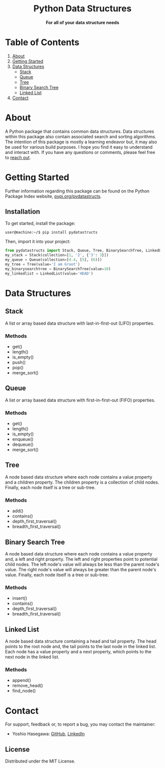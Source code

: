 <h1 align="center">Python Data Structures</h1>
<h4 align="center">For all of your data structure needs</h4>

# Table of Contents
1. [About](#about)
2. [Getting Started](#getting-started)
3. [Data Structures](#data-structures)
    * [Stack](#stack)
    * [Queue](#queue)
    * [Tree](#tree)
    * [Binary Search Tree](#binary-search-tree)
    * [Linked List](#linked-list)
4. [Contact](#contact)

# About
A Python package that contains common data structures. Data structures within this package also contain associated search and sorting algorithms. The intention of this package is mostly a learning endeavor but, it may also be used for various build purposes. I hope you find it easy to understand and interact with. If you have any questions or comments, please feel free to [reach out](#contact).

# Getting Started
Further information regarding this package can be found on the Python Package Index website, [pypi.org/pydatastructs](https://pypi.org/project/pydatastructs/).
## Installation
To get started, install the package:
```console
user@machine:~/$ pip install pydatastructs
```

Then, import it into your project:
```python
from pydatastructs import Stack, Queue, Tree, BinarySearchTree, LinkedList
my_stack = Stack(collection=[1, '2', {'3': 3}])
my_queue = Queue(collection=[4.4, [5], (6)])
my_tree = Tree(value='I am Groot')
my_binarysearchtree = BinarySearchTree(value=10)
my_linkedlist = LinkedList(value='HEAD')
```

# Data Structures
## Stack
A list or array based data structure with last-in-first-out (LIFO) properties.
### Methods
- get()
- length()
- is_empty()
- push()
- pop()
- merge_sort()
## Queue
A list or array based data structure with first-in-first-out (FIFO) properties.
### Methods
- get()
- length()
- is_empty()
- enqueue()
- dequeue()
- merge_sort()
## Tree
A node based data structure where each node contains a value property and a children property. The children property is a collection of child nodes. Finally, each node itself is a tree or sub-tree.
### Methods
- add()
- contains()
- depth_first_traversal()
- breadth_first_traversal()
## Binary Search Tree
A node based data structure where each node contains a value property and, a left and right property. The left and right properties point to potential child nodes. The left node's value will always be less than the parent node's value. The right node's value will always be greater than the parent node's value. Finally, each node itself is a tree or sub-tree.
### Methods
- insert()
- contains()
- depth_first_traversal()
- breadth_first_traversal()
## Linked List
A node based data structure containing a head and tail property. The head points to the root node and, the tail points to the last node in the linked list. Each node has a value property and a next property, which points to the next node in the linked list.
### Methods
- append()
- remove_head()
- find_node()

# Contact
For support, feedback or, to report a bug, you may contact the maintainer:
- Yoshio Hasegawa: [GitHub](https://github.com/yoshiohasegawa), [LinkedIn](https://www.linkedin.com/in/yoshiohasegawa/)

## License
Distributed under the MIT License.